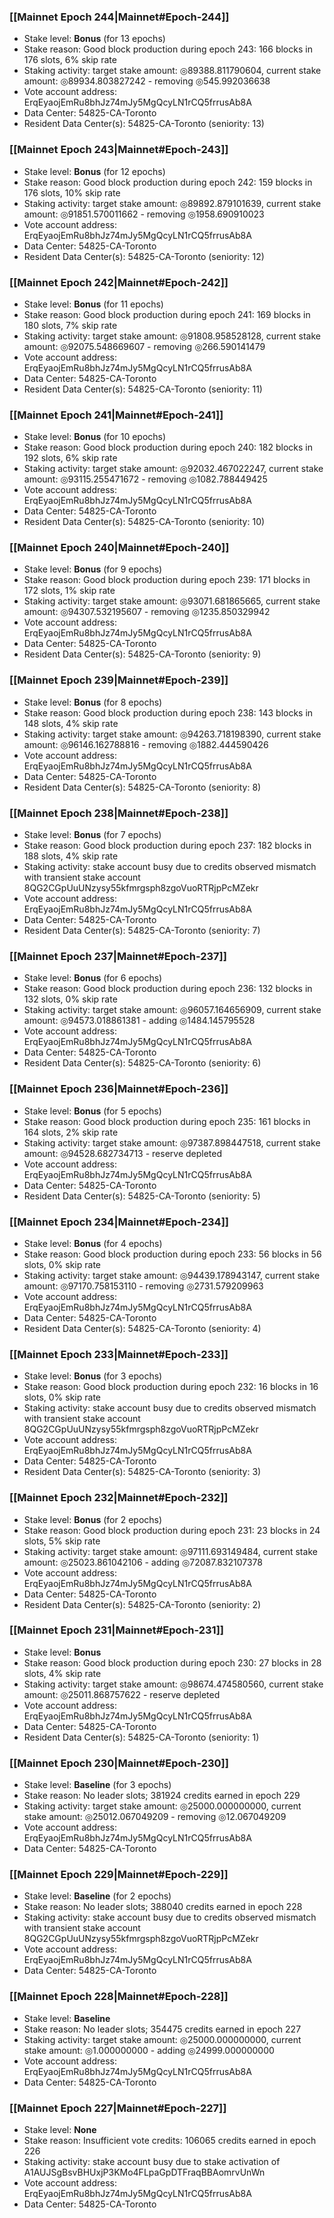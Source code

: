 ### [[Mainnet Epoch 244|Mainnet#Epoch-244]]
* Stake level: **Bonus** (for 13 epochs)
* Stake reason: Good block production during epoch 243: 166 blocks in 176 slots, 6% skip rate
* Staking activity: target stake amount: ◎89388.811790604, current stake amount: ◎89934.803827242 - removing ◎545.992036638
* Vote account address: ErqEyaojEmRu8bhJz74mJy5MgQcyLN1rCQ5frrusAb8A
* Data Center: 54825-CA-Toronto
* Resident Data Center(s): 54825-CA-Toronto (seniority: 13)
### [[Mainnet Epoch 243|Mainnet#Epoch-243]]
* Stake level: **Bonus** (for 12 epochs)
* Stake reason: Good block production during epoch 242: 159 blocks in 176 slots, 10% skip rate
* Staking activity: target stake amount: ◎89892.879101639, current stake amount: ◎91851.570011662 - removing ◎1958.690910023
* Vote account address: ErqEyaojEmRu8bhJz74mJy5MgQcyLN1rCQ5frrusAb8A
* Data Center: 54825-CA-Toronto
* Resident Data Center(s): 54825-CA-Toronto (seniority: 12)
### [[Mainnet Epoch 242|Mainnet#Epoch-242]]
* Stake level: **Bonus** (for 11 epochs)
* Stake reason: Good block production during epoch 241: 169 blocks in 180 slots, 7% skip rate
* Staking activity: target stake amount: ◎91808.958528128, current stake amount: ◎92075.548669607 - removing ◎266.590141479
* Vote account address: ErqEyaojEmRu8bhJz74mJy5MgQcyLN1rCQ5frrusAb8A
* Data Center: 54825-CA-Toronto
* Resident Data Center(s): 54825-CA-Toronto (seniority: 11)
### [[Mainnet Epoch 241|Mainnet#Epoch-241]]
* Stake level: **Bonus** (for 10 epochs)
* Stake reason: Good block production during epoch 240: 182 blocks in 192 slots, 6% skip rate
* Staking activity: target stake amount: ◎92032.467022247, current stake amount: ◎93115.255471672 - removing ◎1082.788449425
* Vote account address: ErqEyaojEmRu8bhJz74mJy5MgQcyLN1rCQ5frrusAb8A
* Data Center: 54825-CA-Toronto
* Resident Data Center(s): 54825-CA-Toronto (seniority: 10)
### [[Mainnet Epoch 240|Mainnet#Epoch-240]]
* Stake level: **Bonus** (for 9 epochs)
* Stake reason: Good block production during epoch 239: 171 blocks in 172 slots, 1% skip rate
* Staking activity: target stake amount: ◎93071.681865665, current stake amount: ◎94307.532195607 - removing ◎1235.850329942
* Vote account address: ErqEyaojEmRu8bhJz74mJy5MgQcyLN1rCQ5frrusAb8A
* Data Center: 54825-CA-Toronto
* Resident Data Center(s): 54825-CA-Toronto (seniority: 9)
### [[Mainnet Epoch 239|Mainnet#Epoch-239]]
* Stake level: **Bonus** (for 8 epochs)
* Stake reason: Good block production during epoch 238: 143 blocks in 148 slots, 4% skip rate
* Staking activity: target stake amount: ◎94263.718198390, current stake amount: ◎96146.162788816 - removing ◎1882.444590426
* Vote account address: ErqEyaojEmRu8bhJz74mJy5MgQcyLN1rCQ5frrusAb8A
* Data Center: 54825-CA-Toronto
* Resident Data Center(s): 54825-CA-Toronto (seniority: 8)
### [[Mainnet Epoch 238|Mainnet#Epoch-238]]
* Stake level: **Bonus** (for 7 epochs)
* Stake reason: Good block production during epoch 237: 182 blocks in 188 slots, 4% skip rate
* Staking activity: stake account busy due to credits observed mismatch with transient stake account 8QG2CGpUuUNzysy55kfmrgsph8zgoVuoRTRjpPcMZekr
* Vote account address: ErqEyaojEmRu8bhJz74mJy5MgQcyLN1rCQ5frrusAb8A
* Data Center: 54825-CA-Toronto
* Resident Data Center(s): 54825-CA-Toronto (seniority: 7)
### [[Mainnet Epoch 237|Mainnet#Epoch-237]]
* Stake level: **Bonus** (for 6 epochs)
* Stake reason: Good block production during epoch 236: 132 blocks in 132 slots, 0% skip rate
* Staking activity: target stake amount: ◎96057.164656909, current stake amount: ◎94573.018861381 - adding ◎1484.145795528
* Vote account address: ErqEyaojEmRu8bhJz74mJy5MgQcyLN1rCQ5frrusAb8A
* Data Center: 54825-CA-Toronto
* Resident Data Center(s): 54825-CA-Toronto (seniority: 6)
### [[Mainnet Epoch 236|Mainnet#Epoch-236]]
* Stake level: **Bonus** (for 5 epochs)
* Stake reason: Good block production during epoch 235: 161 blocks in 164 slots, 2% skip rate
* Staking activity: target stake amount: ◎97387.898447518, current stake amount: ◎94528.682734713 - reserve depleted
* Vote account address: ErqEyaojEmRu8bhJz74mJy5MgQcyLN1rCQ5frrusAb8A
* Data Center: 54825-CA-Toronto
* Resident Data Center(s): 54825-CA-Toronto (seniority: 5)
### [[Mainnet Epoch 234|Mainnet#Epoch-234]]
* Stake level: **Bonus** (for 4 epochs)
* Stake reason: Good block production during epoch 233: 56 blocks in 56 slots, 0% skip rate
* Staking activity: target stake amount: ◎94439.178943147, current stake amount: ◎97170.758153110 - removing ◎2731.579209963
* Vote account address: ErqEyaojEmRu8bhJz74mJy5MgQcyLN1rCQ5frrusAb8A
* Data Center: 54825-CA-Toronto
* Resident Data Center(s): 54825-CA-Toronto (seniority: 4)
### [[Mainnet Epoch 233|Mainnet#Epoch-233]]
* Stake level: **Bonus** (for 3 epochs)
* Stake reason: Good block production during epoch 232: 16 blocks in 16 slots, 0% skip rate
* Staking activity: stake account busy due to credits observed mismatch with transient stake account 8QG2CGpUuUNzysy55kfmrgsph8zgoVuoRTRjpPcMZekr
* Vote account address: ErqEyaojEmRu8bhJz74mJy5MgQcyLN1rCQ5frrusAb8A
* Data Center: 54825-CA-Toronto
* Resident Data Center(s): 54825-CA-Toronto (seniority: 3)
### [[Mainnet Epoch 232|Mainnet#Epoch-232]]
* Stake level: **Bonus** (for 2 epochs)
* Stake reason: Good block production during epoch 231: 23 blocks in 24 slots, 5% skip rate
* Staking activity: target stake amount: ◎97111.693149484, current stake amount: ◎25023.861042106 - adding ◎72087.832107378
* Vote account address: ErqEyaojEmRu8bhJz74mJy5MgQcyLN1rCQ5frrusAb8A
* Data Center: 54825-CA-Toronto
* Resident Data Center(s): 54825-CA-Toronto (seniority: 2)
### [[Mainnet Epoch 231|Mainnet#Epoch-231]]
* Stake level: **Bonus**
* Stake reason: Good block production during epoch 230: 27 blocks in 28 slots, 4% skip rate
* Staking activity: target stake amount: ◎98674.474580560, current stake amount: ◎25011.868757622 - reserve depleted
* Vote account address: ErqEyaojEmRu8bhJz74mJy5MgQcyLN1rCQ5frrusAb8A
* Data Center: 54825-CA-Toronto
* Resident Data Center(s): 54825-CA-Toronto (seniority: 1)
### [[Mainnet Epoch 230|Mainnet#Epoch-230]]
* Stake level: **Baseline** (for 3 epochs)
* Stake reason: No leader slots; 381924 credits earned in epoch 229
* Staking activity: target stake amount: ◎25000.000000000, current stake amount: ◎25012.067049209 - removing ◎12.067049209
* Vote account address: ErqEyaojEmRu8bhJz74mJy5MgQcyLN1rCQ5frrusAb8A
* Data Center: 54825-CA-Toronto
### [[Mainnet Epoch 229|Mainnet#Epoch-229]]
* Stake level: **Baseline** (for 2 epochs)
* Stake reason: No leader slots; 388040 credits earned in epoch 228
* Staking activity: stake account busy due to credits observed mismatch with transient stake account 8QG2CGpUuUNzysy55kfmrgsph8zgoVuoRTRjpPcMZekr
* Vote account address: ErqEyaojEmRu8bhJz74mJy5MgQcyLN1rCQ5frrusAb8A
* Data Center: 54825-CA-Toronto
### [[Mainnet Epoch 228|Mainnet#Epoch-228]]
* Stake level: **Baseline**
* Stake reason: No leader slots; 354475 credits earned in epoch 227
* Staking activity: target stake amount: ◎25000.000000000, current stake amount: ◎1.000000000 - adding ◎24999.000000000
* Vote account address: ErqEyaojEmRu8bhJz74mJy5MgQcyLN1rCQ5frrusAb8A
* Data Center: 54825-CA-Toronto
### [[Mainnet Epoch 227|Mainnet#Epoch-227]]
* Stake level: **None**
* Stake reason: Insufficient vote credits: 106065 credits earned in epoch 226
* Staking activity: stake account busy due to stake activation of A1AUJSgBsvBHUxjP3KMo4FLpaGpDTFraqBBAomrvUnWn
* Vote account address: ErqEyaojEmRu8bhJz74mJy5MgQcyLN1rCQ5frrusAb8A
* Data Center: 54825-CA-Toronto
